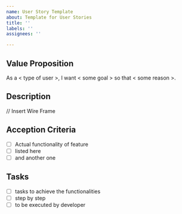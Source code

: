 ```yaml
---
name: User Story Template
about: Template for User Stories
title: ''
labels: ''
assignees: ''

---
```


## Value Proposition
As a < type of user >, I want < some goal > so that < some reason >.
## Description
// Insert Wire Frame
## Acception Criteria
- [ ] Actual functionality of feature
- [ ] listed here
- [ ] and another one
## Tasks
- [ ] tasks to achieve the functionalities
- [ ] step by step
- [ ] to be executed by developer
